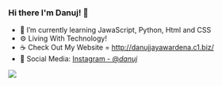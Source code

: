 ### Hi there I'm Danuj! 👋

- 🌱 I’m currently learning JawaScript, Python, Html and CSS
- ⚙️ Living With Technology!
- ☕ Check Out My Website = http://danujjayawardena.c1.biz/
- 📱 Social Media: [Instagram - @_danuj_](https://www.instagram.com/_danuj_/)
<img src="https://github-readme-stats.vercel.app/api?username=Danuj-Jayawardena&&show_icons=true&title_color=ffffff&icon_color=bb2acf&text_color=daf7dc&bg_color=151515">
